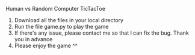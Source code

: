 Human vs Random Computer TicTacToe

   1. Download all the files in your local directory
   2. Run the file game.py to play the game
   3. If there's any issue, please contact me so that I can fix the bug. Thank you in advance
   4. Please enjoy the game ^^
